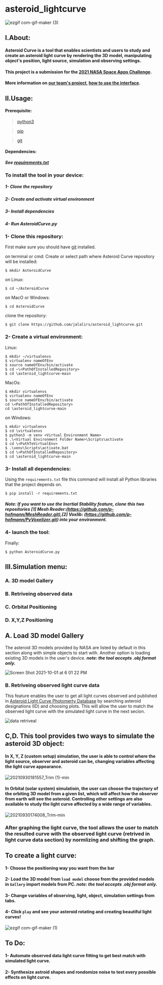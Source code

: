 # asteroid_lightcurve

![ezgif com-gif-maker (3)](https://user-images.githubusercontent.com/83130573/135700079-26e068c9-79c0-4adf-a8b9-4bad44d7e836.gif)

## I.About:
#### Asteroid Curve is a tool that enables scientists and users to study and create an asteroid light curve by rendering the 3D model, manipulating object's position, light source, simulation and observing settings. 
#### This project is a submission for the [2021 NASA Space Apps Challenge](https://www.spaceappschallenge.org/about/). 
#### More information on [our team's project](https://2021.spaceappschallenge.org/challenges/statements/when-light-curves-throw-us-curve-balls/teams/glowing-darkness/project), [how to use the interface](https://www.youtube.com/watch?v=LkDYK82yCeo).


## II.Usage:
#### Prerequisite:
>[python3](https://www.python.org/downloads/)


>[pip](https://pypi.org/project/pip/)


>[git](https://git-scm.com/downloads)


#### Dependencies:
***See [requirements.txt](https://github.com/jalalirs/asteroid_lightcurve/blob/main/requirements.txt)***


### To install the tool in your device:
##### 1- Clone the repository
##### 2- Create and activate virtual environment
##### 3- Install dependencies
##### 4- Run AsteroidCurve.py

### 1- Clone this repository:
First make sure you should have [git](https://git-scm.com/downloads) installed.

on terminal or cmd:
Create or select path where Asteroid Curve repository will be installed:
```
$ mkdir AsteroidCurve
```
on Linux:
```
$ cd ~/AsteroidCurve
```
on MacO or Windows:
```
$ cd AsteroidCurve
```
clone the repository:
```
$ git clone https://github.com/jalalirs/asteroid_lightcurve.git
```

### 2- Create a virtual environment:

Linux:
```
$ mkdir ~/virtualenvs
$ virtualenv nameOfEnv
$ source nameOfEnv/bin/activate
$ cd ~\<PathOfInstalledRepository>
$ cd \asteroid_lightcurve-main
```
MacOs:
```
$ mkdir virtualenvs
$ virtualenv nameOfEnv
$ source nameOfEnv/bin/activate
cd \<PathOfInstalledRepository>
cd \asteroid_lightcurve-main
```
on Windows:
```
$ mkdir virtualenvs
$ cd \virtualenvs
$ python3 -m venv <Virtual Environment Name>
$ .\<Virtual Environment Folder Name>\Scripts\activate
$ cd \<PathToVirtualEnv>
$ .\venv\Scripts\activate.bat
$ cd \<PathOfInstalledRepository>
$ cd \asteroid_lightcurve-main
```

### 3- Install all dependencies:
Using the `requirements.txt` file this command will install all Python libraries that the project depends on.
```
$ pip install -r requirements.txt
```
#### ***Note: If you want to use the Inertial Stability feature, clone this two repositories [1] Mesh Reader:(https://github.com/p-hofmann/MeshReader.git),[2] Voxlib: (https://github.com/p-hofmann/PyVoxelizer.git) into your environment.***

### 4- launch the tool:
Finally:
```
$ python AsteroidCurve.py
```

### 



## III.Simulation menu:

### A. 3D model Gallery
### B. Retriveing observed data
### C. Orbital Positioning
### D. X,Y,Z Positioning 


## A. Load 3D model Gallery
The asteroid 3D models provided by NASA are listed by default in this section along with simple objects to start with.
Another option is loading existing 3D models in the user's device.
***note: the tool accepts .obj format only.***

![Screen Shot 2021-10-01 at 6 01 22 PM](https://user-images.githubusercontent.com/83130573/135697219-53678fca-24bb-4470-a5f4-e92e8efca82d.png)

### B. Retriveing observed light curve data 
This feature enables the user to get all light curves observed and published in [Asteroid Light Curve Photomerty Database](https://alcdef.org/) by searching asteroid designations (ID) and choosing plots. This will allow the user to match the observed light curve with the simulated light curve in the next secion.

![data retriveal](https://user-images.githubusercontent.com/83130573/135698494-dac0c802-abf7-4247-a29b-dedb343a8ad3.gif)


## C,D. This tool provides two ways to simulate the asteroid 3D object:

#### In X, Y, Z (custom setup) simulation, the user is able to control where the light source, observer and asteroid can be, changing variables affecting the light curve appearance.
![20210930181557_Trim (1)-min](https://user-images.githubusercontent.com/83130573/135499736-1eb66f1c-464a-4231-bdb8-7fba0dc305fc.gif)

#### In Orbital (solar system) simulatioin, the user can choose the trajectory of the orbiting 3D model from a given list, which will affect how the observer from earth will see the asteroid. Controlling other settings are also available to study the light curve affected by a wide range of variables.
![20210930174008_Trim-min](https://user-images.githubusercontent.com/83130573/135499921-12c35a1f-2778-49fd-a559-3a4dc323195c.gif)

### After graphing the light curve, the tool allows the user to match the resulted curve with the observed light curve (retrived in light curve data section) by normlizing and shifting the graph.

## To create a light curve:
#### 1- Choose the positioning way you want from the bar 
#### 2- Load the 3D model from `load model` choose from the provided models in `Gallery` import models from PC. ***note: the tool accepts .obj format only.***
#### 3- Change variables of observing, light, object, simulation settings from tabs.
#### 4- Click `play` and see your asteroid rotating and creating beautiful light curves!

![ezgif com-gif-maker (1)](https://user-images.githubusercontent.com/83130573/135501739-f0ba9732-206b-4553-ad82-1a9317e0f3ce.gif)


## To Do:
#### 1- Automate observed data light curve fitting to get best match with simulated light curve.
#### 2- Synthesize astroid shapes and rondomize noise to test every possible effects on light curve.
